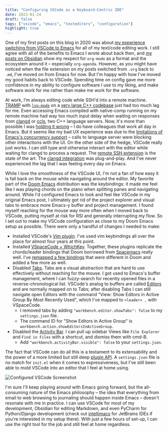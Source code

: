 ```yaml
---
title: "Configuring VSCode as a Keyboard-Centric IDE"
date: 2023-01-24
draft: false
tags: ["vscode", "emacs", "texteditors", "configuration"]
highlight: true
---
```


One of my first posts on this blog in 2020 was about [my experience switching from VSCode to Emacs](https://davi.sh/blog/2020/03/switching-to-emacs/) for all of my text/code editing work. I still agree with all of the benefits to Emacs I wrote about back then, and [my posts on Obsidian](https://davi.sh/blog/2022/01/obsidian-zero/) show my respect for `org-mode` as a format and the ecosystem around it – especially `org-agenda`. However, as you might have noticed when the file extension on my posts switched from `.org` back to `.md`, I've moved on from Emacs for now. But I'm happy with how I've moved my good habits back to VSCode. Spending time on config gave me more confidence in my ability to configure software I use to my liking, and make software work for me rather than make me work for the software.

At work, I'm always editing code while SSH'd into a remote machine. [TRAMP](https://www.gnu.org/software/tramp/) with [`lsp-mode`](https://github.com/emacs-lsp/lsp-mode) on a [very large C++ codebase](https://github.com/mongodb/mongo) just had too much lag for me. Even accessing Emacs compiled with native-comp running on my remote machine had way too much input delay when waiting on responses from [clangd](https://clangd.llvm.org) or [ccls](https://github.com/MaskRay/ccls), two C++ language servers. Now, it's more than possible I was [holding it wrong](https://www.wired.com/2010/06/iphone-4-holding-it-wrong/) – I do have colleagues that work all day in Emacs. But it seems like my bad UX experience was due to the [limitations of Emacs's concurrency support](https://www.gnu.org/software/emacs/manual/html_node/elisp/Threads.html) – calls to language server were blocking other interactions with the UI. On the other side of the hedge, VSCode really just works. I can still type and otherwise interact with the editor while waiting for clangd to process a request. The [remote SSH extension](https://code.visualstudio.com/docs/remote/ssh) is the state of the art. The [clangd integration](https://marketplace.visualstudio.com/items?itemName=llvm-vs-code-extensions.vscode-clangd) was plug-and-play. And I've never experienced the lag that I was feeling every day on Emacs.

While I love the smoothness of the VSCode UI, I'm not a fan of how easy it is fall back on the mouse while navigating around the editor. My favorite part of the [Doom Emacs](https://github.com/doomemacs/doomemacs) distribution was the keybindings: it made me feel like I was playing chords on the piano when splitting panes and navigating around. While I'd configured Emacs to look and feel like VSCode in my original Emacs post, I ultimately got rid of the project explorer and visual tabs to embrace more Emacs-y buffer and project management. I found myself reaching for the mouse way more often when I moved back to VSCode, putting myself at risk for RSI and generally interrupting my flow. So I set out to make my VSCode configuration as close to my Doom Emacs setup as possible. There were only a handful of changes I needed to make:

- Installed VSCode's [Vim plugin](https://marketplace.visualstudio.com/items?itemName=vscodevim.vim). I've used vim keybindings all over the place for almost four years at this point.
- Installed [VSpaceCode + WhichKey](https://vspacecode.github.io). Together, these plugins replicate the chords/leader bindings that Doom borrowed from [Spacemacs](https://www.spacemacs.org) really well. I've [remapped a few bindings](https://vspacecode.github.io/docs/menu-customization#incrementally) that were different in Doom and added a few more as well.
- Disabled [Tabs](https://code.visualstudio.com/docs/getstarted/userinterface#_tabs). Tabs are a visual abstraction that are hard to use effectively without reaching for the mouse. I got used to Emacs's buffer management, where I can fuzzy-search for recently opened files in a reverse-chronological list. VSCode's analog to buffers are called [Editors](https://code.visualstudio.com/docs/getstarted/userinterface#_open-editors) and are normally mapped on to Tabs; after disabling Tabs I can still navigate open Editors with the command "View: Show Editors in Active Group By Most Recently Used", which I've mapped to `<leader> ,` with VSpaceCode.
  - I removed tabs by adding `"workbench.editor.showTabs": false` to my `settings.json` file.
  - The command ID for "Show Editors in Active Group" is `workbench.action.showEditorsInActiveGroup`.
- Disabled the [Activity Bar](https://code.visualstudio.com/docs/getstarted/userinterface#_activity-bar). I can pull up sidebar Views like `File Explorer` and `Find in Files` with a shortcut, and dismiss them with cmd-B.
  - Add `"workbench.activityBar.visible": false` to your `settings.json`.

The fact that VSCode can do all this is a testament to its extensability and the power of a more limited but still deep [plugin API](https://code.visualstudio.com/api). A `settings.json` file is no match for `init.el` when it comes to expressiveness, but I've still been able to mold VSCode into an editor that I feel at home using.

![Configured VSCode Screenshot](/blog/images/vscode-screenshot.png)

I'm sure I'll keep playing around with Emacs going forward, but the all-consuming nature of the Emacs philosophy – the idea that everything from email to web browsing to journaling should happen inside Emacs – doesn't resonate with me in practice. I can use VSCode for most of my development, Obsidian for editing Markdown, and even PyCharm for Python/Django development (check out [intellimacs](https://github.com/MarcoIeni/intellimacs) for JetBrains IDEs if you're interested in my setup there). With just a few hours of set-up, I can use the right tool for the job and still feel at home regardless.

